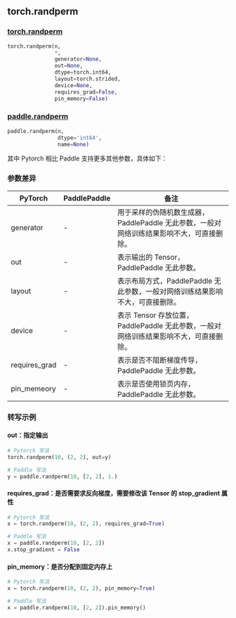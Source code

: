 ## torch.randperm
### [torch.randperm](https://pytorch.org/docs/stable/generated/torch.randperm.html?highlight=randperm#torch.randperm)
```python
torch.randperm(n,
               *,
               generator=None,
               out=None,
               dtype=torch.int64,
               layout=torch.strided,
               device=None,
               requires_grad=False,
               pin_memory=False)
```
### [paddle.randperm](https://www.paddlepaddle.org.cn/documentation/docs/zh/api/paddle/randperm_cn.html#randperm)
```python
paddle.randperm(n,
                dtype='int64',
                name=None)
```

其中 Pytorch 相比 Paddle 支持更多其他参数，具体如下：
### 参数差异
| PyTorch       | PaddlePaddle | 备注                                                   |
| ------------- | ------------ | ------------------------------------------------------ |
| generator     | -            | 用于采样的伪随机数生成器，PaddlePaddle 无此参数，一般对网络训练结果影响不大，可直接删除。                   |
| out           | -            | 表示输出的 Tensor，PaddlePaddle 无此参数。               |
| layout        | -            | 表示布局方式，PaddlePaddle 无此参数，一般对网络训练结果影响不大，可直接删除。                   |
| device        | -            | 表示 Tensor 存放位置，PaddlePaddle 无此参数，一般对网络训练结果影响不大，可直接删除。                   |
| requires_grad | -            | 表示是否不阻断梯度传导，PaddlePaddle 无此参数。 |
| pin_memeory   | -            | 表示是否使用锁页内存，PaddlePaddle 无此参数。           |


### 转写示例
#### out：指定输出
```python
# Pytorch 写法
torch.randperm(10, (2, 2), out=y)

# Paddle 写法
y = paddle.randperm(10, [2, 2], 1.)
```


#### requires_grad：是否需要求反向梯度，需要修改该 Tensor 的 stop_gradient 属性
```python
# Pytorch 写法
x = torch.randperm(10, (2, 2), requires_grad=True)

# Paddle 写法
x = paddle.randperm(10, [2, 2])
x.stop_gradient = False
```

#### pin_memory：是否分配到固定内存上
```python
# Pytorch 写法
x = torch.randperm(10, (2, 2), pin_memory=True)

# Paddle 写法
x = paddle.randperm(10, [2, 2]).pin_memory()
```
